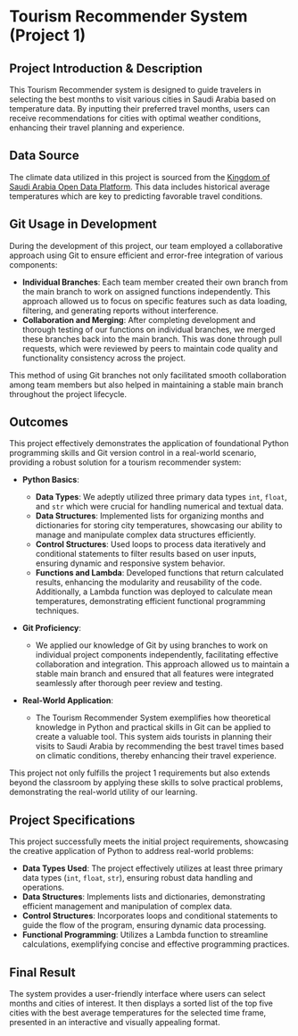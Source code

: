 # Tourism Recommender System (Project 1)

## Project Introduction & Description

This Tourism Recommender system is designed to guide travelers in selecting the best months to visit various cities in Saudi Arabia based on temperature data. By inputting their preferred travel months, users can receive recommendations for cities with optimal weather conditions, enhancing their travel planning and experience.

## Data Source

The climate data utilized in this project is sourced from the [Kingdom of Saudi Arabia Open Data Platform](https://open.data.gov.sa/ar/datasets/view/2c95f8d9-c1a9-4c4d-a1d4-b7de55a87136/resources). This data includes historical average temperatures which are key to predicting favorable travel conditions.

## Git Usage in Development

During the development of this project, our team employed a collaborative approach using Git to ensure efficient and error-free integration of various components:

- **Individual Branches**: Each team member created their own branch from the main branch to work on assigned functions independently. This approach allowed us to focus on specific features such as data loading, filtering, and generating reports without interference.
- **Collaboration and Merging**: After completing development and thorough testing of our functions on individual branches, we merged these branches back into the main branch. This was done through pull requests, which were reviewed by peers to maintain code quality and functionality consistency across the project.

This method of using Git branches not only facilitated smooth collaboration among team members but also helped in maintaining a stable main branch throughout the project lifecycle.

## Outcomes

This project effectively demonstrates the application of foundational Python programming skills and Git version control in a real-world scenario, providing a robust solution for a tourism recommender system:

- **Python Basics**:

  - **Data Types**: We adeptly utilized three primary data types `int`, `float`, and `str` which were crucial for handling numerical and textual data.
  - **Data Structures**: Implemented lists for organizing months and dictionaries for storing city temperatures, showcasing our ability to manage and manipulate complex data structures efficiently.
  - **Control Structures**: Used loops to process data iteratively and conditional statements to filter results based on user inputs, ensuring dynamic and responsive system behavior.
  - **Functions and Lambda**: Developed functions that return calculated results, enhancing the modularity and reusability of the code. Additionally, a Lambda function was deployed to calculate mean temperatures, demonstrating efficient functional programming techniques.

- **Git Proficiency**:

  - We applied our knowledge of Git by using branches to work on individual project components independently, facilitating effective collaboration and integration. This approach allowed us to maintain a stable main branch and ensured that all features were integrated seamlessly after thorough peer review and testing.

- **Real-World Application**:
  - The Tourism Recommender System exemplifies how theoretical knowledge in Python and practical skills in Git can be applied to create a valuable tool. This system aids tourists in planning their visits to Saudi Arabia by recommending the best travel times based on climatic conditions, thereby enhancing their travel experience.

This project not only fulfills the project 1 requirements but also extends beyond the classroom by applying these skills to solve practical problems, demonstrating the real-world utility of our learning.

## Project Specifications

This project successfully meets the initial project requirements, showcasing the creative application of Python to address real-world problems:

- **Data Types Used**: The project effectively utilizes at least three primary data types (`int`, `float`, `str`), ensuring robust data handling and operations.
- **Data Structures**: Implements lists and dictionaries, demonstrating efficient management and manipulation of complex data.
- **Control Structures**: Incorporates loops and conditional statements to guide the flow of the program, ensuring dynamic data processing.
- **Functional Programming**: Utilizes a Lambda function to streamline calculations, exemplifying concise and effective programming practices.

## Final Result

The system provides a user-friendly interface where users can select months and cities of interest. It then displays a sorted list of the top five cities with the best average temperatures for the selected time frame, presented in an interactive and visually appealing format.
